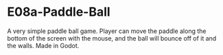 # E08a-Paddle-Ball
A very simple paddle ball game.  Player can move the paddle along the bottom of the screen with the mouse, and the ball will bounce off of it and the walls.  Made in Godot.